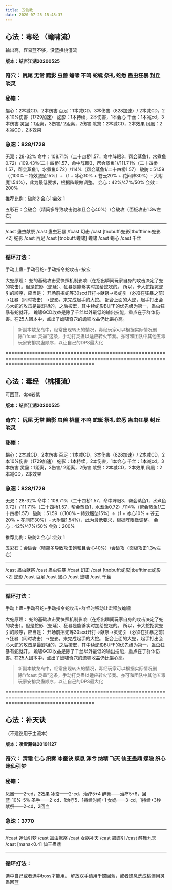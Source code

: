 ```yaml
---
title: 五仙教
date: 2020-07-25 15:48:37
---
```

## 心法：毒经 （蟾啸流）
输出高，容易蓝不够，没蓝换桃僵流

**版本：结庐江湖20200525**

### 奇穴： 尻尾 无常 黯影 虫兽 蟾啸 不鸣 蛇蜒 祭礼 蛇悉 蛊虫狂暴 封丘 啖灵

### 秘籍：
蝎心：2本减CD，2本伤害
百足：1本减CD，3本伤害（828加速）/ 2本减CD，2本10%伤害（1729加速）
蛇影：1本持续，2本伤害，1本会心
千丝：1本减cd，3本伤害
灵蛊：1距离，3伤害/ 2距离，2伤害
献祭：2本减CD，2本效果
凤凰：2本减CD，2本效果
	  
### 急速：828/1729
无双：28-32%
命中：108.71%（二十四桥1.57，命中阵眼3，帮会蒸鱼1，水煮鱼0.72）/109.43%(二十四桥1.57，命中阵眼3，帮会蒸鱼1)/111.71%（二十四桥1.57，帮会蒸鱼1，水煮鱼0.72）/114%（帮会蒸鱼1/二十四桥1.57）
破防：51.59（（100% – 特效腰坠15%）÷（1 + 冰心10% + 苍云20% + 花间阵30%）- 大附魔1.54%），此为最低要求，根据阵眼做调整。
会心：42%/47%/50%
会效：200%

推荐比例：破防2:会心1:会效 1

五彩石：会破会（精简多导致攻击饱和且会心40%）/会破攻（面板攻击1.3w左右）
***********************************
/cast 蛊虫献祭
/cast 蛊虫狂暴
/fcast 幻击
/cast [tnobuff:蛇影|tbufftime:蛇影<2] 蛇影
/cast 百足
/cast [tnobuff:蟾啸] 蟾啸
/cast 蝎心
/cast 千丝
***********************************
### 循环打法：
手动上蛊+手动召蛇+手动指令蛇攻击+按宏

大蛇原理：
蛇的基础攻击受快照机制影响（在招出瞬间玩家自身的攻击决定了蛇的攻击）。但是蛇影（蛇延）、狂暴是能够实时加给蛇吃的。
所以，卡大蛇招灵蛇引的顺序，应当是：
开场前招蛇等30scd开打→献祭→灵蛇引（必须在狂暴之前）→狂暴（同时攻击）→蛇影。来完成起手的大蛇。
配合上面的大蛇，起手打出会心大蛇的攻击是最舒坦的，之后按宏，其中续蛇影BUFF的优先级为第一，蛊虫狂暴有蛇就开。
蟾啸GCD收益是除了千丝以外最低的输出技能，重点在于群体伤害。在25人团本中，点出了蟾啸奇穴的蟾啸收益仍比蝎心高。
>新副本敖龙岛中，经常出现转火的情况，毒经玩家可以根据实际情况删除"/fcast 灵蛊"这条，手动打灵蛊以适应转火节奏。亦可和团队中其他五毒玩家安排灵蛊顺序，以让自己的DPS最大化

==========================================================================================================================================
## 心法：毒经 （桃橿流）
可回蓝，dps较低

**版本：结庐江湖20200525**

### 奇穴： 尻尾 无常 黯影 虫兽 桃僵 不鸣 蛇蜒 祭礼 蛇悉 蛊虫狂暴 封丘 啖灵

### 秘籍：
蝎心：2本减CD，2本伤害
百足：1本减CD，3本伤害（828加速）/ 2本减CD，2本10%伤害（1729加速）
蛇影：1本持续，2本伤害，1本会心
千丝：1本减cd，3本伤害
灵蛊：1距离，3伤害/ 2距离，2伤害
献祭：2本减CD，2本效果
凤凰：2本减CD，2本效果
	  
### 急速：828/1729
无双：28-32%
命中：108.71%（二十四桥1.57，命中阵眼3，帮会蒸鱼1，水煮鱼0.72）/111.71%（二十四桥1.57，帮会蒸鱼1，水煮鱼0.72）/114%（帮会蒸鱼1/二十四桥1.57）
破防：51.59（（100% – 特效腰坠15%）÷（1 + 冰心10% + 苍云20% + 花间阵30%）- 大附魔1.54%），此为最低要求，根据阵眼做调整。
会心：42%/47%/50%
会效：200%

推荐比例：破防2:会心1:会效 1

五彩石：会破会（精简多导致攻击饱和且会心40%）/会破攻（面板攻击1.3w左右）
***********************************
/cast 蛊虫献祭
/cast 蛊虫狂暴
/fcast 幻击
/cast [tnobuff:蛇影|tbufftime:蛇影<2] 蛇影
/cast 百足
/cast 蝎心
/cast 蟾啸
/cast 千丝
***********************************
### 循环打法：
手动上蛊+手动召蛇+手动指令蛇攻击+群怪时移动让宏释放蟾啸

大蛇原理：
蛇的基础攻击受快照机制影响（在招出瞬间玩家自身的攻击决定了蛇的攻击）。但是蛇影（蛇延）、狂暴是能够实时加给蛇吃的。
所以，卡大蛇招灵蛇引的顺序，应当是：
开场前招蛇等30scd开打→献祭→灵蛇引（必须在狂暴之前）→狂暴（同时攻击）→蛇影。来完成起手的大蛇。
配合上面的大蛇，起手打出会心大蛇的攻击是最舒坦的，之后按宏，其中续蛇影BUFF的优先级为第一，蛊虫狂暴有蛇就开。
蟾啸GCD收益是除了千丝以外最低的输出技能，重点在于群体伤害。在25人团本中，点出了蟾啸奇穴的蟾啸收益仍比蝎心高。
>新副本敖龙岛中，经常出现转火的情况，毒经玩家可以根据实际情况删除"/fcast 灵蛊"这条，手动打灵蛊以适应转火节奏。亦可和团队中其他五毒玩家安排灵蛊顺序，以让自己的DPS最大化

==========================================================================================================================================
## 心法：补天诀
（不建议用于主流本）

**版本：凌雪藏锋20191127**

### 奇穴： 清霜 仁心 织雾 冰蚕诀 蝶息 渊兮 纳精 飞天 仙王蛊鼎 蝶隐 织心 迷仙引梦

### 秘籍：
凤凰——2-cd，2效果
冰蚕——2-cd，治疗5+4
醉舞——治疗5+6，回蓝-10%-5%
圣手——2-cd，1治疗5，1持续时间+1
女娲——3-cd，1持续+3秒
献祭——2-cd，2回血
  
### 急速：3770
***********************************
/fcast 迷仙引梦
/cast 蛊虫献祭
/cast 女娲补天
/cast 碧蝶引
/cast 醉舞九天
/cast [mana<0.4] 仙王蛊鼎
***********************************
### 循环打法：
选中自己或者选中boss才能用。
解放双手请用千蝶回蓝，或者蝶息洗成桃僵用灵蛊回蓝

